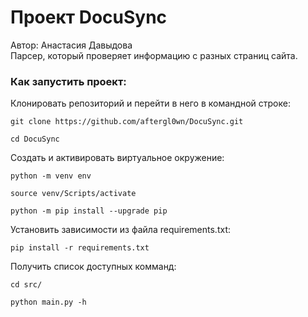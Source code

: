 # Проект DocuSync
Автор: Анастасия Давыдова  
Парсер, который проверяет информацию с разных страниц сайта.  

### Как запустить проект:

Клонировать репозиторий и перейти в него в командной строке:

```
git clone https://github.com/aftergl0wn/DocuSync.git
```

```
cd DocuSync
```

Cоздать и активировать виртуальное окружение:

```
python -m venv env
```

```
source venv/Scripts/activate
```

```
python -m pip install --upgrade pip
```

Установить зависимости из файла requirements.txt:

```
pip install -r requirements.txt
```

Получить список доступных комманд:

```
cd src/
```

```
python main.py -h
```
